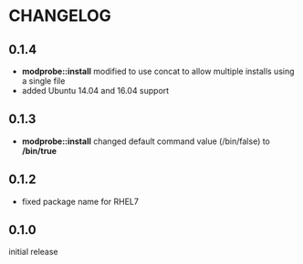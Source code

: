 # CHANGELOG

## 0.1.4

* **modprobe::install** modified to use concat to allow multiple installs using a single file
* added Ubuntu 14.04 and 16.04 support

## 0.1.3

* **modprobe::install** changed default command value (/bin/false) to **/bin/true**

## 0.1.2

* fixed package name for RHEL7

## 0.1.0

initial release
